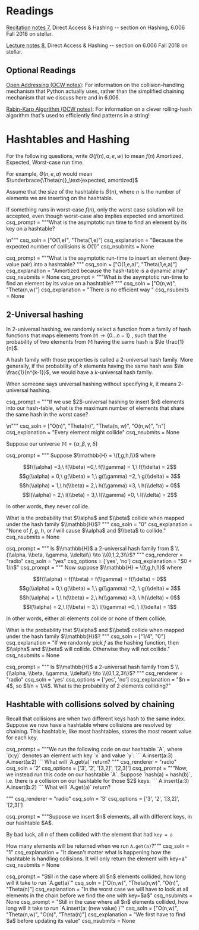 # Readings 
[Recitation notes 7](https://learning-modules.mit.edu/service/materials/groups/238004/files/4ced90b7-63e9-453c-9f10-4e8c51a94d67/link?errorRedirect=%2Fmaterials%2Findex.html&download=true), Direct Access & Hashing -- section on Hashing, 6.006 Fall 2018 on stellar.

[Lecture notes 8](https://learning-modules.mit.edu/service/materials/groups/238004/files/a90b0fdd-5d81-4f72-b5f2-3fe8e65a99a0/link?errorRedirect=%2Fmaterials%2Findex.html&download=true), Direct Access & Hashing -- section on  6.006 Fall 2018 on stellar.

## Optional Readings

[Open Addressing (OCW notes)](https://ocw.mit.edu/courses/electrical-engineering-and-computer-science/6-006-introduction-to-algorithms-fall-2011/lecture-videos/MIT6_006F11_lec10.pdf): For information on the collision-handling mechanism that Python actually uses, rather than the simplified chaining mechanism that we discuss here and in 6.006.

[Rabin-Karp Algorithm (OCW notes)](https://ocw.mit.edu/courses/electrical-engineering-and-computer-science/6-006-introduction-to-algorithms-fall-2011/lecture-videos/MIT6_006F11_lec09_orig.pdf): For information on a clever rolling-hash algorithm that's used to efficiently find patterns in a string!

# Hashtables and Hashing

For the following questions, write $\Theta(f(n), a, e, w)$ to mean $f(n)$ Amortized, Expected, Worst-case run time. 

For example, $\Theta(n, e, a)$ would mean $\underbrace{\Theta(n)}_\text{expected, amortized}$

Assume that the size of the hashtable is $\Theta(n)$, where $n$ is the number of elements we are inserting on the hashtable.


If something runs in worst-case $f(n)$, only the worst case solution will be accepted, even though worst-case also implies expected and amortized.
<question expression>
csq_prompt = """What is the asymptotic run time to find an element by its key on a hashtable?

\n"""
csq_soln = ["O(1,e)", "Theta(1,e)"]
csq_explanation = "Because the expected number of collisions is $O(1)$"
csq_nsubmits = None
</question>

<question expression>
csq_prompt = """What is the asymptotic run-time to insert an element (key-value pair) into a hashtable?  
"""
csq_soln = ["O(1,e,a)", "Theta(1,e,a)"]
csq_explanation = "Amortized because the hash-table is a dynamic array"
csq_nsubmits = None
</question>


<question expression>
csq_prompt = """What is the asymptotic run-time to find an element by its value on a hashtable?  
"""
csq_soln = ["O(n,w)", "Theta(n,w)"]
csq_explanation = "There is no efficient way "
csq_nsubmits = None
</question>


## 2-Universal hashing
In $2$-universal hashing, we randomly select a function from a family of hash functions that maps elements from $\mathbb{M} \to \{0 \dots n-1\}$ , such that the probability of two elements from $\mathbb{M}$ having the same hash is $\le \frac{1}{n}$.

A hash family with those properties is called a $2$-universal hash family. More generally, if the probability of $k$ elements having the same hash was  $\le \frac{1}{n^{k-1}}$, we would have a $k$-universal hash family.

When someone says universal hashing without specifying $k$, it means $2$-universal hashing.

<question expression>
csq_prompt = """If we use $2$-universal hashing to insert $n$ elements into our hash-table, what is the maximum number of elements that share the same hash in the worst case?

\n"""
csq_soln = ["O(n)", "Theta(n)", "Theta(n, w)", "O(n,w)", "n"]
csq_explanation = "Every element might collide"
csq_nsubmits = None
</question>


Suppose our universe $\mathbb{M} = \{\alpha, \beta, \gamma, \delta\}$ 

<question expression>
csq_prompt = """
Suppose $\\mathbb{H} = \{f,g,h,l\}$ where
 
$$f(\\alpha) =3,\ f(\\beta) =0,\ f(\\gamma) = 1,\ f(\\delta) = 2$$
 $$g(\\alpha) = 0,\  g(\\beta) = 1,\ g(\\gamma) =2, \ g(\\delta) = 3$$
 $$h(\\alpha) = 1,\  h(\\beta) = 2,\ h(\\gamma) =3, \ h(\\delta) = 0$$
 $$l(\\alpha) = 2,\  l(\\beta) = 3,\ l(\\gamma) =0, \ l(\\delta) = 2$$

In other words, they never collide.

What is the probability that $\\alpha$ and $\\beta$ collide when mapped under the hash family $\\mathbb{H}$?
"""
csq_soln = "0"
csq_explanation = "None of $f$, $g$, $h$, or $l$ will cause $\\alpha$ and $\\beta$ to collide."
csq_nsubmits = None
</question>


<question multiplechoice>
csq_prompt = """
Is $\\mathbb{H}$ a 2-universal hash family from $ \\{\\alpha, \\beta, \\gamma, \\delta\\} \\to \\{0,1,2,3\\}$?
"""
csq_renderer = "radio"
csq_soln = "yes"
csq_options =  ['yes', 'no']
csq_explanation = "$0 < 1/n$"
</question>

<question expression>
csq_prompt = """
Now suppose $\\mathbb{H} = \{f,g,h,l\}$ where
 
$$f(\\alpha) = f(\\beta) = f(\\gamma) = f(\\delta) = 0$$
 $$g(\\alpha) = 0,\  g(\\beta) = 1,\ g(\\gamma) =2, \ g(\\delta) = 3$$
 $$h(\\alpha) = 1,\  h(\\beta) = 2,\ h(\\gamma) =3, \ h(\\delta) = 0$$
 $$l(\\alpha) = 2,\  l(\\beta) = 3,\ l(\\gamma) =0, \ l(\\delta) = 1$$

In other words, either all elements collide or none of them collide.

What is the probability that $\\alpha$ and $\\beta$ collide when mapped under the hash family $\\mathbb{H}$?
"""
csq_soln = ["1/4", "0"]
csq_explanation = "If we randomly pick $f$ as the hashing function, then $\\alpha$ and $\\beta$ will collide. Otherwise they will not collide."
csq_nsubmits = None
</question>

<question multiplechoice>
csq_prompt = """
Is $\\mathbb{H}$ a 2-universal hash family from $ \\{\\alpha, \\beta, \\gamma, \\delta\\} \\to \\{0,1,2,3\\}$?
"""
csq_renderer = "radio"
csq_soln = 'yes'
csq_options =  ['yes', 'no']
csq_explanation = "$n = 4$, so $1/n = 1/4$. What is the probability of 2 elements colliding?"
</question>

## Hashtable with collisions solved by chaining

Recall that collisions are when two different keys hash to the same index. Suppose we now have a hashtable where collisions are resolved by chaining. This hashtable, like most hashtables, stores the most recent value for each key.

<question multiplechoice>
csq_prompt = """We run the following code on our hashtable `A`, where `(x:y)` denotes an element with key `x` and value `y`:
```
A.insert(a:3)
A.insert(a:2)
```
What will `A.get(a)` return?
"""
csq_renderer = "radio"
csq_soln = '2'
csq_options =  ['3',
'2',
'[3,2]',
'[2,3]']
</question>


<question multiplechoice>
csq_prompt = """Now, we instead run this code on our hashtable `A`. Suppose `hash(a) = hash(b)`, i.e. there is a collision on our hashtable for those $2$ keys.
```
A.insert(a:3)
A.insert(b:2)
```
What will `A.get(a)` return?

"""
csq_renderer = "radio"
csq_soln = '3'
csq_options =  ['3',
'2',
'[3,2]',
'[2,3]']
</question>



<question expression>
csq_prompt = """Suppose we insert $n$ elements, all with different keys, in our hashtable $A$.

By bad luck, all $n$ of them collided with the element that had `key = a` 

How many elements will be returned when we run `A.get(a)`?"""
csq_soln = "1"
csq_explanation = "It doesn't matter what is happening how the hashtable is handling collisions. It will only return the element with key=a"
csq_nsubmits = None
</question>

<question expression>
csq_prompt = "Still in the case where all $n$ elements collided, how long will it take to run `A.get(a)`"
csq_soln = ["O(n,w)", "Theta(n,w)", "O(n)", "Theta(n)"]
csq_explanation = "In the worst case we will have to look at all elements in the chain before we find the one with key=$a$"
csq_nsubmits = None
</question>

<question expression>
csq_prompt = "Still in the case where all $n$ elements collided, how long will it take to run `A.insert(a: (new value) )`"
csq_soln = ["O(n,w)", "Theta(n,w)", "O(n)", "Theta(n)"]
csq_explanation = "We first have to find $a$ before updating its value"
csq_nsubmits = None
</question>
